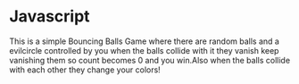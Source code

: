 # Javascript
This is a simple Bouncing Balls Game where there are random balls and a evilcircle controlled by you when the balls collide with it they vanish keep vanishing them so count becomes 0 and you win.Also when the balls collide with each other they change your colors!

